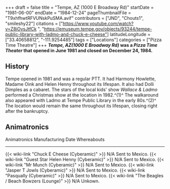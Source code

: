 +++
draft = false
title = "Tempe, AZ (1000 E Broadway Rd)"
startDate = "1981-06-00"
endDate = "1984-12-24"
pageThumbnailFile = "T9xhfhwtRFVUNskPuSMA.avif"
contributors = ["JND", "Chouts1", "smileshy22"]
citations = ["https://www.youtube.com/watch?v=Z8iOvsJtfCk ", "https://emuseum.tempe.gov/objects/93244/tempe-public-library-with-ladmo-and-chuck-e-cheese"]
latitudeLongitude = ["33.40658812", "-111.9254485"]
tags = ["Locations"]
categories = ["Pizza Time Theatre"]
+++
***Tempe, AZ(1000 E Broadway Rd)* was a *Pizza Time Theater* that opened in June 1981 and closed on December 24, 1984.**

## History

Tempe opened in 1981 and was a regular PTT. It had Harmony Howlette, Madame Oink and Helen Henny throughout its lifespan. It also had Dolli Dimples as a cabaret. The stars of the local kids' show *Wallace & Ladmo* performed a Christmas show at the location in 1982.^(1)^ The walkaround also appeared with Ladmo at Tempe Public Library in the early 80s.^(2)^ The location would remain the same throughout its lifespan, closing right after the bankruptcy.

## Animatronics

  Animatronics                                                   Manufacturing Date   Whereabouts
  -------------------------------------------------------------- -------------------- -----------------
  {{< wiki-link "Chuck E Cheese (Cyberamic)" >}}             N/A                  Sent to Mexico.
  {{< wiki-link "Guest Star Helen Henny (Cyberamic)" >}}     N/A                  Sent to Mexico.
  {{< wiki-link "Mr Munch (Cyberamic)" >}}                   N/A                  Sent to Mexico.
  {{< wiki-link "Jasper T Jowls (Cyberamic)" >}}             N/A                  Sent to Mexico.
  {{< wiki-link "Pasqually (Cyberamic)" >}}                  N/A                  Sent to Mexico.
  {{< wiki-link "The Beagles / Beach Bowzers (Lounge)" >}}   N/A                  Unkown.
